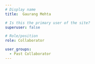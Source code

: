 ```yaml
---
# Display name
title:  Gaurang Mehta

# Is this the primary user of the site?
superuser: false

# Role/position
role: Collaborator

user_groups:
  - Past Collaborator
---
```

